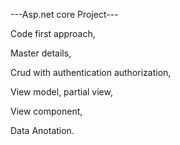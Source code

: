 ---Asp.net core Project--- 

Code first approach, 

Master details, 

Crud with authentication authorization, 

View model, partial view, 

View component, 

Data Anotation.

